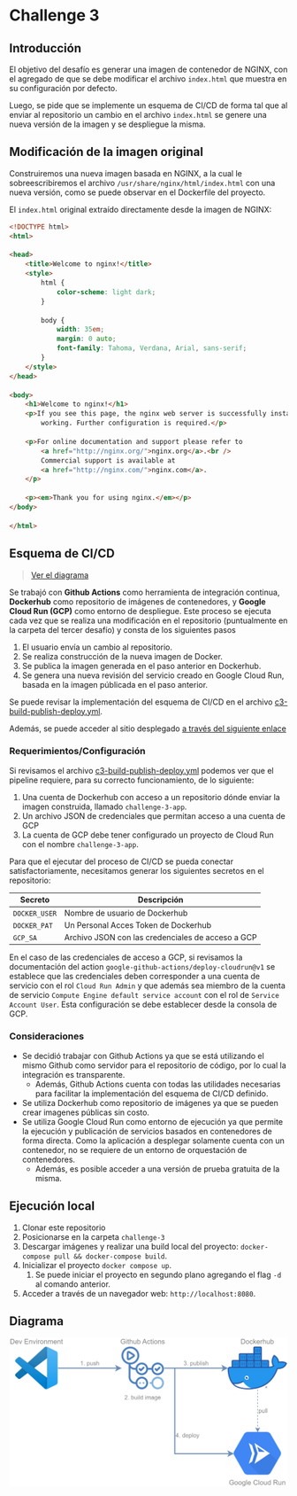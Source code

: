 # Challenge 3

## Introducción

El objetivo del desafío es generar una imagen de contenedor de NGINX, con el agregado de que se debe modificar el archivo `index.html` que muestra en su configuración por defecto. 

Luego, se pide que se implemente un esquema de CI/CD de forma tal que al enviar al repositorio un cambio en el archivo `index.html` se genere una nueva versión de la imagen y se despliegue la misma. 

## Modificación de la imagen original

Construiremos una nueva imagen basada en NGINX, a la cual le sobreescribiremos el archivo `/usr/share/nginx/html/index.html` con una nueva versión, como se puede observar en el Dockerfile del proyecto. 

El `index.html` original extraído directamente desde la imagen de NGINX:

```html
<!DOCTYPE html>
<html>

<head>
    <title>Welcome to nginx!</title>
    <style>
        html {
            color-scheme: light dark;
        }

        body {
            width: 35em;
            margin: 0 auto;
            font-family: Tahoma, Verdana, Arial, sans-serif;
        }
    </style>
</head>

<body>
    <h1>Welcome to nginx!</h1>
    <p>If you see this page, the nginx web server is successfully installed and
        working. Further configuration is required.</p>

    <p>For online documentation and support please refer to
        <a href="http://nginx.org/">nginx.org</a>.<br />
        Commercial support is available at
        <a href="http://nginx.com/">nginx.com</a>.
    </p>

    <p><em>Thank you for using nginx.</em></p>
</body>

</html>
```

## Esquema de CI/CD

> [Ver el diagrama](#diagrama)

Se trabajó con **Github Actions** como herramienta de integración continua, **Dockerhub** como repositorio de imágenes de contenedores, y **Google Cloud Run (GCP)** como entorno de despliegue. Este proceso se ejecuta cada vez que se realiza una modificación en el repositorio (puntualmente en la carpeta del tercer desafío) y consta de los siguientes pasos

1. El usuario envía un cambio al repositorio.
1. Se realiza construcción de la nueva imagen de Docker.
1. Se publica la imagen generada en el paso anterior en Dockerhub.
1. Se genera una nueva revisión del servicio creado en Google Cloud Run, basada en la imagen públicada en el paso anterior.

Se puede revisar la implementación del esquema de CI/CD en el archivo [c3-build-publish-deploy.yml](../.github/workflows/c3-build-publish-deploy.yml). 

Además, se puede acceder al sitio desplegado [a través del siguiente enlace](https://challenge-3-app-to5uzvhuqq-uc.a.run.app)

### Requerimientos/Configuración

Si revisamos el archivo [c3-build-publish-deploy.yml](../.github/workflows/c3-build-publish-deploy.yml) podemos ver que el pipeline requiere, para su correcto funcionamiento, de lo siguiente:

1. Una cuenta de Dockerhub con acceso a un repositorio dónde enviar la imagen construida, llamado `challenge-3-app`.
2. Un archivo JSON de credenciales que permitan acceso a una cuenta de GCP
3. La cuenta de GCP debe tener configurado un proyecto de Cloud Run con el nombre `challenge-3-app`.

Para que el ejecutar del proceso de CI/CD se pueda conectar satisfactoriamente, necesitamos generar los siguientes secretos en el repositorio:

| Secreto       | Descripción                                       |
| ------------- | ------------------------------------------------- |
| `DOCKER_USER` | Nombre de usuario de Dockerhub                    |
| `DOCKER_PAT`  | Un Personal Acces Token de Dockerhub              |
| `GCP_SA`      | Archivo JSON con las credenciales de acceso a GCP |

En el caso de las credenciales de acceso a GCP, si revisamos la documentación del action `google-github-actions/deploy-cloudrun@v1` se establece que las credenciales deben corresponder a una cuenta de servicio con el rol `Cloud Run Admin` y que además sea miembro de la cuenta de servicio `Compute Engine default service account` con el rol de `Service Account User`. Esta configuración se debe establecer desde la consola de GCP.

### Consideraciones

* Se decidió trabajar con Github Actions ya que se está utilizando el mismo Github como servidor para el repositorio de código, por lo cual la integración es transparente. 
    * Además, Github Actions cuenta con todas las utilidades necesarias para facilitar la implementación del esquema de CI/CD definido.
* Se utiliza Dockerhub como repositorio de imágenes ya que se pueden crear imagenes públicas sin costo. 
* Se utiliza Google Cloud Run como entorno de ejecución ya que permite la ejecución y publicación de servicios basados en contenedores de forma directa. Como la aplicación a desplegar solamente cuenta con un contenedor, no se requiere de un entorno de orquestación de contenedores. 
    * Además, es posible acceder a una versión de prueba gratuita de la misma. 

## Ejecución local

1. Clonar este repositorio
2. Posicionarse en la carpeta `challenge-3`
3. Descargar imágenes y realizar una build local del proyecto: `docker-compose pull && docker-compose build`.
4. Inicializar el proyecto `docker compose up`.
   1. Se puede iniciar el proyecto en segundo plano agregando el flag `-d` al comando anterior.
5. Acceder a través de un navegador web: `http://localhost:8080`.

## Diagrama 

![Esquema de CICD](imgs/CICD.jpg "Esquema de CI/CD")